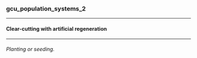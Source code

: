 ### gcu_population_systems_2



------
#### Clear-cutting with artificial regeneration



------
###### Planting or seeding.